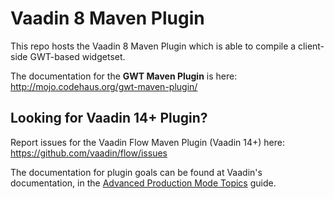 # Vaadin 8 Maven Plugin

This repo hosts the Vaadin 8 Maven Plugin which is able to compile a client-side GWT-based widgetset.

The documentation for the **GWT Maven Plugin** is here: http://mojo.codehaus.org/gwt-maven-plugin/

## Looking for Vaadin 14+ Plugin?

Report issues for the Vaadin Flow Maven Plugin (Vaadin 14+) here: https://github.com/vaadin/flow/issues

The documentation for plugin goals can be found at Vaadin's documentation, in the [Advanced Production Mode Topics](https://vaadin.com/docs/v14/flow/production/tutorial-production-mode-advanced.html) guide.

